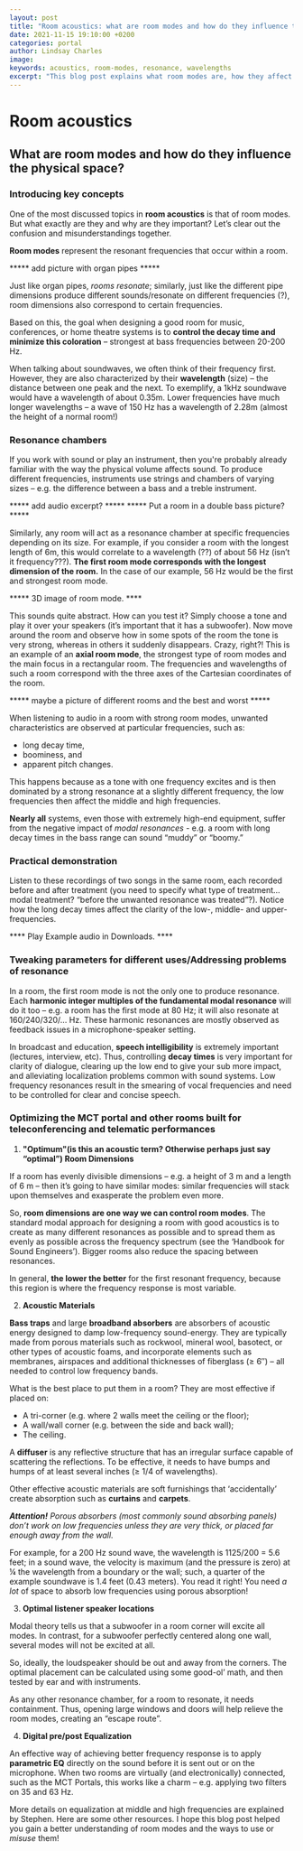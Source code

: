 ```yaml
---
layout: post
title: "Room acoustics: what are room modes and how do they influence the physical space?"
date: 2021-11-15 19:10:00 +0200
categories: portal
author: Lindsay Charles
image: 
keywords: acoustics, room-modes, resonance, wavelengths
excerpt: "This blog post explains what room modes are, how they affect the physical space and what can be done about it. It was made together with a video lecture."
---
```


# Room acoustics
## What are room modes and how do they influence the physical space?

### Introducing key concepts

One of the most discussed topics in __room acoustics__ is that of room modes. But what exactly are they and why are they important? Let’s clear out the confusion and misunderstandings together.

__Room modes__ represent the resonant frequencies that occur within a room. 

***** add picture with organ pipes *****

Just like organ pipes, _rooms resonate_; similarly, just like the different pipe dimensions produce different sounds/resonate on different frequencies (?), room dimensions also correspond to certain frequencies. 

Based on this, the goal when designing a good room for music, conferences, or home theatre systems is to __control the decay time and minimize this coloration__ – strongest at bass frequencies between 20-200 Hz.

When talking about soundwaves, we often think of their frequency first. However, they are also characterized by their __wavelength__ (size) – the distance between one peak and the next. To exemplify, a 1kHz soundwave would have a wavelength of about 0.35m. Lower frequencies have much longer wavelengths – a wave of 150 Hz has a wavelength of 2.28m (almost the height of a normal room!) 

### Resonance chambers

If you work with sound or play an instrument, then you're probably already familiar with the way the physical volume affects sound. To produce different frequencies, instruments use strings and chambers of varying sizes – e.g. the difference between a bass and a treble instrument. 

***** add audio excerpt? *****
***** Put a room in a double bass picture? *****

Similarly, any room will act as a resonance chamber at specific frequencies depending on its size. For example, if you consider a room with the longest length of 6m, this would correlate to a wavelength (??) of about 56 Hz (isn’t it frequency???). __The first room mode corresponds with the longest dimension of the room.__ In the case of our example, 56 Hz would be the first and strongest room mode.

***** 3D image of room mode. **** 

This sounds quite abstract. How can you test it?
Simply choose a tone and play it over your speakers (it’s important that it has a subwoofer). Now move around the room and observe how in some spots of the room the tone is very strong, whereas in others it suddenly disappears. Crazy, right?!
This is an example of an __axial room mode__, the strongest type of room modes and the main focus in a rectangular room. The frequencies and wavelengths of such a room correspond with the three axes of the Cartesian coordinates of the room. 

***** maybe a picture of different rooms and the best and worst *****

When listening to audio in a room with strong room modes, unwanted characteristics are observed at particular frequencies, such as:
-	long decay time, 
-	boominess, and 
-	apparent pitch changes. 

This happens because as a tone with one frequency excites and is then dominated by a strong resonance at a slightly different frequency, the low frequencies then affect the middle and high frequencies.
 
__Nearly all__ systems, even those with extremely high-end equipment, suffer from the negative impact of _modal resonances_ - e.g. a room with long decay times in the bass range can sound “muddy” or “boomy.” 

### Practical demonstration

Listen to these recordings of two songs in the same room, each recorded before and after treatment (you need to specify what type of treatment… modal treatment? “before the unwanted resonance was treated”?). Notice how the long decay times affect the clarity of the low-, middle- and upper- frequencies.

**** Play Example audio in Downloads. ****

### Tweaking parameters for different uses/Addressing problems of resonance

In a room, the first room mode is not the only one to produce resonance. Each __harmonic integer multiples of the fundamental modal resonance__ will do it too – e.g. a room has the first mode at 80 Hz; it will also resonate at 160/240/320/… Hz. These harmonic resonances are mostly observed as feedback issues in a microphone-speaker setting. 

In broadcast and education, __speech intelligibility__ is extremely important (lectures, interview, etc). Thus, controlling __decay times__ is very important for clarity of dialogue, clearing up the low end to give your sub more impact, and alleviating localization problems common with sound systems. Low frequency resonances result in the smearing of vocal frequencies and need to be controlled for clear and concise speech.

### Optimizing the MCT portal and other rooms built for teleconferencing and telematic performances

1.	__"Optimum"(is this an acoustic term? Otherwise perhaps just say “optimal”) Room Dimensions__

If a room has evenly divisible dimensions – e.g. a height of 3 m and a length of 6 m – then it’s going to have similar modes: similar frequencies will stack upon themselves and exasperate the problem even more. 

So, __room dimensions are one way we can control room modes__. The standard modal approach for designing a room with good acoustics is to create as many different resonances as possible and to spread them as evenly as possible across the frequency spectrum (see the ‘Handbook for Sound Engineers’). Bigger rooms also reduce the spacing between resonances.

In general, __the lower the better__ for the first resonant frequency, because this region is where the frequency response is most variable. 

2. __Acoustic Materials__

__Bass traps__ and large __broadband absorbers__ are absorbers of acoustic energy designed to damp low-frequency sound-energy. They are typically made from porous materials such as rockwool, mineral wool, basotect, or other types of acoustic foams, and incorporate elements such as membranes, airspaces and additional thicknesses of fiberglass (≥ 6″) – all needed to control low frequency bands.

What is the best place to put them in a room? They are most effective if placed on:
-	A tri-corner (e.g. where 2 walls meet the ceiling or the floor);
-	A wall/wall corner (e.g. between the side and back wall);
-	The ceiling.

A __diffuser__ is any reflective structure that has an irregular surface capable of scattering the reflections. To be effective, it needs to have bumps and humps of at least several inches (≥ 1/4 of wavelengths). 

Other effective acoustic materials are soft furnishings that ‘accidentally’ create absorption such as __curtains__ and __carpets__.

_**Attention!** Porous absorbers (most commonly sound absorbing panels) don’t work on low frequencies unless they are very thick, or placed far enough away from the wall._ 

For example, for a 200 Hz sound wave, the wavelength is 1125/200 = 5.6 feet; in a sound wave, the velocity is maximum (and the pressure is zero) at ¼ the wavelength from a boundary or the wall; such, a quarter of the example soundwave is 1.4 feet (0.43 meters). You read it right! You need _a lot_ of space to absorb low frequencies using porous absorption!

3. __Optimal listener speaker locations__

Modal theory tells us that a subwoofer in a room corner will excite all modes. In contrast, for a subwoofer perfectly centered along one wall, several modes will not be excited at all.  

So, ideally, the loudspeaker should be out and away from the corners. The optimal placement can be calculated using some good-ol’ math, and then tested by ear and with instruments. 

As any other resonance chamber, for a room to resonate, it needs containment. Thus, opening large windows and doors will help relieve the room modes, creating an “escape route”.

4.	__Digital pre/post Equalization__

An effective way of achieving better frequency response is to apply __parametric EQ__ directly on the sound before it is sent out or on the microphone. When two rooms are virtually (and electronically) connected, such as the MCT Portals, this works like a charm – e.g. applying two filters on 35 and 63 Hz.

More details on equalization at middle and high frequencies are explained by Stephen. Here are some other resources. 
I hope this blog post helped you gain a better understanding of room modes and the ways to use or _misuse_ them!
